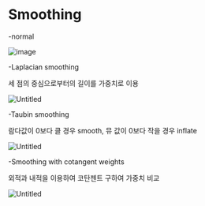 # Smoothing

-normal

![image](https://github.com/wlehd12/Smoothing/assets/125344095/63df4fde-98ab-470c-a3fd-4592ccd4abe3)


-Laplacian smoothing

세 점의 중심으로부터의 길이를 가중치로 이용

![Untitled](https://github.com/wlehd12/Smoothing/assets/125344095/9f81541e-fb97-4b2c-8ea5-9b81acbfcb44)

-Taubin smoothing

람다값이 0보다 클 경우 smooth, 뮤 값이 0보다 작을 경우 inflate

![Untitled](https://github.com/wlehd12/Smoothing/assets/125344095/f9d36e08-f42e-44c8-86aa-ceafc0e966cf)

-Smoothing with cotangent weights

외적과 내적을 이용하여 코탄젠트 구하여 가중치 비교

![Untitled](https://github.com/wlehd12/Smoothing/assets/125344095/c7489643-08be-453f-abcd-deb5d18dc8da)


